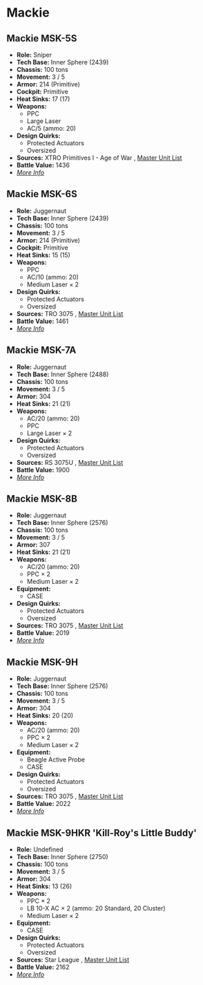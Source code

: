 # Mackie 

## Mackie MSK-5S 

- **Role:** Sniper 
- **Tech Base:** Inner Sphere (2439) 
- **Chassis:** 100 tons 
- **Movement:** 3 / 5 
- **Armor:** 214 (Primitive) 
- **Cockpit:** Primitive 
- **Heat Sinks:** 17 (17) 
- **Weapons:** 
  - PPC 
  - Large Laser 
  - AC/5 (ammo: 20) 
- **Design Quirks:** 
  - Protected Actuators 
  - Oversized 
- **Sources:** XTRO Primitives I - Age of War , [Master Unit List](http://masterunitlist.info/Unit/Details/1972/mackie-msk-5s) 
- **Battle Value:** 1436 
- [*More Info*](mackie/mackie_msk-5s.md) 

## Mackie MSK-6S 

- **Role:** Juggernaut 
- **Tech Base:** Inner Sphere (2439) 
- **Chassis:** 100 tons 
- **Movement:** 3 / 5 
- **Armor:** 214 (Primitive) 
- **Cockpit:** Primitive 
- **Heat Sinks:** 15 (15) 
- **Weapons:** 
  - PPC 
  - AC/10 (ammo: 20) 
  - Medium Laser × 2 
- **Design Quirks:** 
  - Protected Actuators 
  - Oversized 
- **Sources:** TRO 3075 , [Master Unit List](http://masterunitlist.info/Unit/Details/1973/mackie-msk-6s) 
- **Battle Value:** 1461 
- [*More Info*](mackie/mackie_msk-6s.md) 

## Mackie MSK-7A 

- **Role:** Juggernaut 
- **Tech Base:** Inner Sphere (2488) 
- **Chassis:** 100 tons 
- **Movement:** 3 / 5 
- **Armor:** 304 
- **Heat Sinks:** 21 (21) 
- **Weapons:** 
  - AC/20 (ammo: 20) 
  - PPC 
  - Large Laser × 2 
- **Design Quirks:** 
  - Protected Actuators 
  - Oversized 
- **Sources:** RS 3075U , [Master Unit List](http://masterunitlist.info/Unit/Details/4556/mackie-msk-7a) 
- **Battle Value:** 1900 
- [*More Info*](mackie/mackie_msk-7a.md) 

## Mackie MSK-8B 

- **Role:** Juggernaut 
- **Tech Base:** Inner Sphere (2576) 
- **Chassis:** 100 tons 
- **Movement:** 3 / 5 
- **Armor:** 307 
- **Heat Sinks:** 21 (21) 
- **Weapons:** 
  - AC/20 (ammo: 20) 
  - PPC × 2 
  - Medium Laser × 2 
- **Equipment:** 
  - CASE 
- **Design Quirks:** 
  - Protected Actuators 
  - Oversized 
- **Sources:** TRO 3075 , [Master Unit List](http://masterunitlist.info/Unit/Details/1974/mackie-msk-8b) 
- **Battle Value:** 2019 
- [*More Info*](mackie/mackie_msk-8b.md) 

## Mackie MSK-9H 

- **Role:** Juggernaut 
- **Tech Base:** Inner Sphere (2576) 
- **Chassis:** 100 tons 
- **Movement:** 3 / 5 
- **Armor:** 304 
- **Heat Sinks:** 20 (20) 
- **Weapons:** 
  - AC/20 (ammo: 20) 
  - PPC × 2 
  - Medium Laser × 2 
- **Equipment:** 
  - Beagle Active Probe 
  - CASE 
- **Design Quirks:** 
  - Protected Actuators 
  - Oversized 
- **Sources:** TRO 3075 , [Master Unit List](http://masterunitlist.info/Unit/Details/1975/mackie-msk-9h) 
- **Battle Value:** 2022 
- [*More Info*](mackie/mackie_msk-9h.md) 

## Mackie MSK-9HKR 'Kill-Roy's Little Buddy' 

- **Role:** Undefined 
- **Tech Base:** Inner Sphere (2750) 
- **Chassis:** 100 tons 
- **Movement:** 3 / 5 
- **Armor:** 304 
- **Heat Sinks:** 13 (26) 
- **Weapons:** 
  - PPC × 2 
  - LB 10-X AC × 2 (ammo: 20 Standard, 20 Cluster) 
  - Medium Laser × 2 
- **Equipment:** 
  - CASE 
- **Design Quirks:** 
  - Protected Actuators 
  - Oversized 
- **Sources:** Star League , [Master Unit List](http://masterunitlist.info/Unit/Details/5876/mackie-msh-9hkr-kill-roys-little-buddy) 
- **Battle Value:** 2162 
- [*More Info*](mackie/mackie_msk-9hkr_kill-roys_little_buddy.md) 

